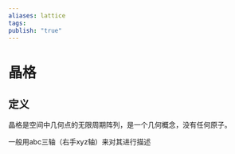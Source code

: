 ```yaml
---
aliases: lattice
tags: 
publish: "true"
---
```


# 晶格

## 定义

晶格是空间中几何点的无限周期阵列，是一个几何概念，没有任何原子。

一般用abc三轴（右手xyz轴）来对其进行描述
